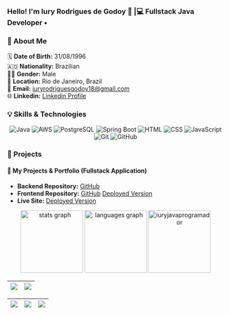 ### Hello! I'm Iury Rodrigues de Godoy 👋 |💻 Fullstack Java Developer •

### 📌 About Me

🗓 **Date of Birth:** 31/08/1996  
🇦🇴 **Nationality:** Brazilian  
👨‍💻 **Gender:** Male  
📍 **Location:** Rio de Janeiro, Brazil  
📩 **Email:** iuryrodriguesgodoy18@gmail.com  
🌐 **Linkedin:** [Linkedin Profile](https://www.linkedin.com/in/iury-programador/)

### 💡 Skills & Technologies

<div align="center">
  <img src="https://img.shields.io/badge/Java-007396?style=for-the-badge&logo=java&logoColor=white" alt="Java">
  <img src="https://img.shields.io/badge/AWS-232F3E?style=for-the-badge&logo=amazon-aws&logoColor=white" alt="AWS">
  <img src="https://img.shields.io/badge/PostgreSQL-336791?style=for-the-badge&logo=postgresql&logoColor=white" alt="PostgreSQL">
  <img src="https://img.shields.io/badge/Spring%20Boot-6DB33F?style=for-the-badge&logo=spring-boot&logoColor=white" alt="Spring Boot">
  <img src="https://img.shields.io/badge/HTML-E34F26?style=for-the-badge&logo=html5&logoColor=white" alt="HTML">
  <img src="https://img.shields.io/badge/CSS-1572B6?style=for-the-badge&logo=css3&logoColor=white" alt="CSS">
  <img src="https://img.shields.io/badge/JavaScript-F7DF1E?style=for-the-badge&logo=javascript&logoColor=black" alt="JavaScript">
  <img src="https://img.shields.io/badge/Git-F05032?style=for-the-badge&logo=git&logoColor=white" alt="Git">
  <img src="https://img.shields.io/badge/GitHub-181717?style=for-the-badge&logo=github&logoColor=white" alt="GitHub">
</div>


### 🚀 Projects

#### **📌 My Projects & Portfolio (Fullstack Application)**  
- **Backend Repository:** [GitHub](https://github.com/iuryJavaProgramador/api-blog)  
- **Frontend Repository:** [GitHub](https://github.com/iuryJavaProgramador/Entrega01_Recode) [Deployed Version](https://entrega01-recode.vercel.app/)  
- **Live Site:** [Deployed Version](https://portfolio-snowy-mu-86.vercel.app/)  


<!---
iuryJavaProgramador/iuryJavaProgramador is a ✨ special ✨ repository because its `README.md` (this file) appears on your GitHub profile.
You can click the Preview link to take a look at your changes.
--->

<div align="center">
  <img src="https://github-readme-stats.vercel.app/api?username=iuryjavaprogramador&show_icons=true&bg_color=00000000" height="145" alt="stats graph"/>
  <img src="https://github-readme-stats.vercel.app/api/top-langs?username=iuryjavaprogramador&locale=en&hide_title=false&layout=compact&card_width=320&langs_count=5&bg_color=00000000&hide_border=false" height="145" alt="languages graph"/>   
   <img src="https://github-readme-streak-stats.herokuapp.com/?user=iuryjavaprogramador&theme=tokyonight-duo" height="145" alt="iuryjavaprogramador" />
   
</div>



| ![](http://github-profile-summary-cards.vercel.app/api/cards/profile-details?username=iuryJavaProgramador&theme=chartreuse_dark) | ![](http://github-profile-summary-cards.vercel.app/api/cards/repos-per-language?username=iuryJavaProgramador&theme=chartreuse_dark) |
| :-: | :-: | 

| ![](http://github-profile-summary-cards.vercel.app/api/cards/most-commit-language?username=iuryJavaProgramador&theme=chartreuse_dark) | ![](http://github-profile-summary-cards.vercel.app/api/cards/stats?username=iuryJavaProgramador&theme=chartreuse_dark) | ![](http://github-profile-summary-cards.vercel.app/api/cards/productive-time?username=iuryJavaProgramador&theme=chartreuse_dark&utcOffset=8) |
| :-: | :-: | :-: | 
